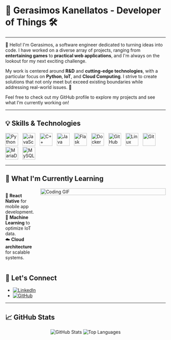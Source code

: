 # 🚀 Gerasimos Kanellatos - Developer of Things 🛠️

---

👋 Hello! I'm Gerasimos, a software engineer dedicated to turning ideas into code. I have worked on a diverse array of projects, ranging from **entertaining games** to **practical web applications**, and I'm always on the lookout for my next exciting challenge.

My work is centered around **R&D** and **cutting-edge technologies**, with a particular focus on **Python**, **IoT**, and **Cloud Computing**. I strive to create solutions that not only meet but exceed existing boundaries while addressing real-world issues. 🚀

Feel free to check out my GitHub profile to explore my projects and see what I’m currently working on!





---

## 💡 Skills & Technologies

<p align="left">
  <img alt="Python" width="40px" style="padding-right:10px;" src="https://cdn.jsdelivr.net/gh/devicons/devicon/icons/python/python-original.svg" />
  <img alt="JavaScript" width="40px" style="padding-right:10px;" src="https://cdn.jsdelivr.net/gh/devicons/devicon/icons/javascript/javascript-original.svg" />
  <img alt="C++" width="40px" style="padding-right:10px;" src="https://cdn.jsdelivr.net/gh/devicons/devicon/icons/cplusplus/cplusplus-original.svg" />
  <img alt="Java" width="40px" style="padding-right:10px;" src="https://cdn.jsdelivr.net/gh/devicons/devicon/icons/java/java-original.svg" />
  <img alt="Flask" width="40px" style="padding-right:10px;" src="https://cdn.jsdelivr.net/gh/devicons/devicon/icons/flask/flask-original.svg" />
  <img alt="Docker" width="40px" style="padding-right:10px;" src="https://cdn.jsdelivr.net/gh/devicons/devicon/icons/docker/docker-original.svg" />
  <img alt="GitHub" width="40px" style="padding-right:10px;" src="https://cdn.jsdelivr.net/gh/devicons/devicon/icons/github/github-original.svg" />
  <img alt="Linux" width="40px" style="padding-right:10px;" src="https://cdn.jsdelivr.net/gh/devicons/devicon/icons/linux/linux-original.svg" />
  <img alt="Git" width="40px" style="padding-right:10px;" src="https://cdn.jsdelivr.net/gh/devicons/devicon/icons/git/git-original.svg" />
  <img alt="MariaDB" width="40px" style="padding-right:10px;" src="https://cdn.jsdelivr.net/gh/devicons/devicon/icons/mariadb/mariadb-original.svg" />
  <img alt="MySQL" width="40px" style="padding-right:10px;" src="https://cdn.jsdelivr.net/gh/devicons/devicon/icons/mysql/mysql-original.svg" />
</p>

---

## 🌱 What I'm Currently Learning

<div style="display: flex; justify-content: space-between; align-items: flex-start;">
  <ul style="list-style-type: none; padding: 0; flex: 1;">
    <li>📱 <strong>React Native</strong> for mobile app development.</li>
    <li>🤖 <strong>Machine Learning</strong> to optimize IoT data.</li>
    <li>☁️ <strong>Cloud architecture</strong> for scalable systems.</li>
  </ul>
  <img src="https://media.giphy.com/media/LmNwrBhejkK9EFP504/giphy.gif" alt="Coding GIF" style="width: 100%; max-width: 400px; margin-left: 20px; border: none;"/>

</div>





## 🔗 Let's Connect
- [![LinkedIn](https://img.shields.io/badge/LinkedIn-Connect-blue?style=flat&logo=linkedin)](https://www.linkedin.com/in/gerasimos-kanellatos-1488961b9/)
- [![GitHub](https://img.shields.io/badge/GitHub-Follow-lightgrey?style=flat&logo=github)](https://github.com/GerasimosKan)

---

## 📈 GitHub Stats
<p align="center">
  <img src="https://github-readme-stats.vercel.app/api?username=GerasimosKan&show_icons=true&theme=radical" alt="GitHub Stats" />
  <img src="https://github-readme-stats.vercel.app/api/top-langs/?username=GerasimosKan&layout=compact&theme=radical" alt="Top Languages" />
</p>
